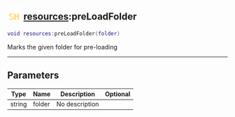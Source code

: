 ## <img src="../../.gitbook/assets/shared.png" width="32" height="32" /> [resources](../resources/README.md):preLoadFolder

```lua
void resources:preLoadFolder(folder)
```

Marks the given folder for pre-loading

-----------------
## Parameters

| Type   | Name | Description | Optional |
| ------ | ---- | ----------- | -------: |
| string | folder | No description |  |

